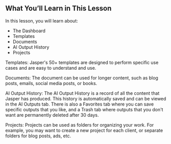 ## What You’ll Learn in This Lesson

In this lesson, you will learn about:

-   The Dashboard
-   Templates
-   Documents
-   AI Output History
-   Projects

Templates:
Jasper's 50+ templates are designed to perform specific use cases and are easy to understand and use.

Documents:
The document can be used for longer content, such as blog posts, emails, social media posts, or books.

AI Output History:
The AI Output History is a record of all the content that Jasper has produced. This history is automatically saved and can be viewed in the AI Outputs tab. There is also a Favorites tab where you can save specific outputs that you like, and a Trash tab where outputs that you don't want are permanently deleted after 30 days.

Projects:
Projects can be used as folders for organizing your work. For example, you may want to create a new project for each client, or separate folders for blog posts, ads, etc.





